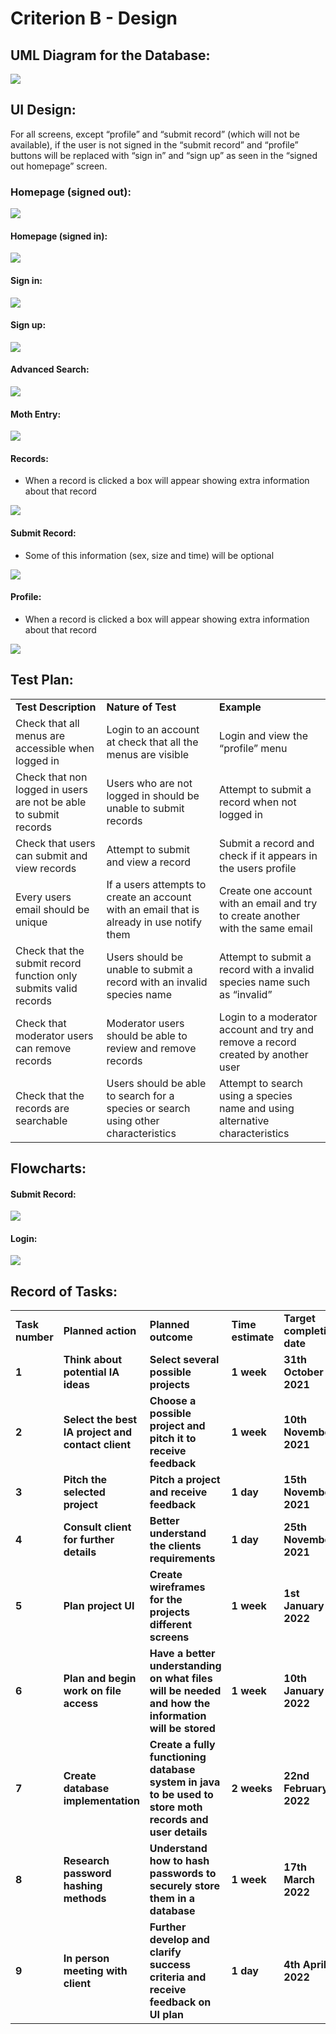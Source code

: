 # Criterion B - Design

## UML Diagram for the Database:

![](https://github.com/quaoz/IA/raw/dev/docs/criterion/images/image9.png)

## UI Design:

For all screens, except “profile” and “submit record” (which will not be available), if the user is not signed in the “submit record” and “profile” buttons will be replaced with “sign in” and “sign up” as seen in the “signed out homepage” screen.

### Homepage (signed out):

![](https://github.com/quaoz/IA/raw/dev/docs/criterion/images/image4.png)

#### Homepage (signed in):

![](https://github.com/quaoz/IA/raw/dev/docs/criterion/images/image5.png)

#### Sign in:

![](https://github.com/quaoz/IA/raw/dev/docs/criterion/images/image1.png)

#### Sign up:

![](https://github.com/quaoz/IA/raw/dev/docs/criterion/images/image6.png)

#### Advanced Search:

![](https://github.com/quaoz/IA/raw/dev/docs/criterion/images/image10.png)

#### Moth Entry:

![](https://github.com/quaoz/IA/raw/dev/docs/criterion/images/image11.png)

#### Records:

* When a record is clicked a box will appear showing extra information about that record

![](https://github.com/quaoz/IA/raw/dev/docs/criterion/images/image8.png)

#### Submit Record:

* Some of this information (sex, size and time) will be optional

![](https://github.com/quaoz/IA/raw/dev/docs/criterion/images/image7.png)

#### Profile:

* When a record is clicked a box will appear showing extra information about that record

![](https://github.com/quaoz/IA/raw/dev/docs/criterion/images/image12.png)

## Test Plan:

<table>
  <tr>
   <td><strong>Test Description</strong>
   </td>
   <td><strong>Nature of Test</strong>
   </td>
   <td><strong>Example</strong>
   </td>
  </tr>
  <tr>
   <td>Check that all menus are accessible when logged in
   </td>
   <td>Login to an account at check that all the menus are visible
   </td>
   <td>Login and view the “profile” menu
   </td>
  </tr>
  <tr>
   <td>Check that non logged in users are not be able to submit records
   </td>
   <td>Users who are not logged in should be unable to submit records
   </td>
   <td>Attempt to submit a record when not logged in
   </td>
  </tr>
  <tr>
   <td>Check that users can submit and view records
   </td>
   <td>Attempt to submit and view a record
   </td>
   <td>Submit a record and check if it appears in the users profile
   </td>
  </tr>
  <tr>
   <td>Every users email should be unique
   </td>
   <td>If a users attempts to create an account with an email that is already in use notify them
   </td>
   <td>Create one account with an email and try to create another with the same email
   </td>
  </tr>
  <tr>
   <td>Check that the submit record function only submits valid records
   </td>
   <td>Users should be unable to submit a record with an invalid species name
   </td>
   <td>Attempt to submit a record with a invalid species name such as “invalid”
   </td>
  </tr>
  <tr>
   <td>Check that moderator users can remove records
   </td>
   <td>Moderator users should be able to review and remove records
   </td>
   <td>Login to a moderator account and try and remove a record created by another user
   </td>
  </tr>
  <tr>
   <td>Check that the records are searchable
   </td>
   <td>Users should be able to search for a species or search using other characteristics
   </td>
   <td>Attempt to search using a species name and using alternative characteristics
   </td>
  </tr>
</table>

## Flowcharts:

#### Submit Record:

![](https://github.com/quaoz/IA/raw/dev/docs/criterion/images/image2.png)

#### Login:

![](https://github.com/quaoz/IA/raw/dev/docs/criterion/images/image3.png)

## Record of Tasks:

<table>
  <tr>
   <td><strong>Task number</strong>
   </td>
   <td><strong>Planned action </strong>
   </td>
   <td><strong>Planned outcome</strong>
   </td>
   <td><strong>Time estimate</strong>
   </td>
   <td><strong>Target completion date</strong>
   </td>
   <td><strong>Criterion</strong>
   </td>
  </tr>
  <tr>
   <td><strong>1</strong>
   </td>
   <td><strong>Think about potential IA ideas</strong>
   </td>
   <td><strong>Select several possible projects</strong>
   </td>
   <td><strong>1 week</strong>
   </td>
   <td><strong>31th October 2021</strong>
   </td>
   <td><strong>A</strong>
   </td>
  </tr>
  <tr>
   <td><strong>2</strong>
   </td>
   <td><strong>Select the best IA project and contact client</strong>
   </td>
   <td><strong>Choose a possible project and pitch it to receive feedback</strong>
   </td>
   <td><strong>1 week</strong>
   </td>
   <td><strong>10th November 2021</strong>
   </td>
   <td><strong>A</strong>
   </td>
  </tr>
  <tr>
   <td><strong>3</strong>
   </td>
   <td><strong>Pitch the selected project</strong>
   </td>
   <td><strong>Pitch a project and receive feedback</strong>
   </td>
   <td><strong>1 day</strong>
   </td>
   <td><strong>15th November 2021</strong>
   </td>
   <td><strong>A</strong>
   </td>
  </tr>
  <tr>
   <td><strong>4</strong>
   </td>
   <td><strong>Consult client for further details</strong>
   </td>
   <td><strong>Better understand the clients requirements</strong>
   </td>
   <td><strong>1 day</strong>
   </td>
   <td><strong>25th November 2021</strong>
   </td>
   <td><strong>A</strong>
   </td>
  </tr>
  <tr>
   <td><strong>5</strong>
   </td>
   <td><strong>Plan project UI</strong>
   </td>
   <td><strong>Create wireframes for the projects different screens</strong>
   </td>
   <td><strong>1 week</strong>
   </td>
   <td><strong>1st January 2022</strong>
   </td>
   <td><strong>B</strong>
   </td>
  </tr>
  <tr>
   <td><strong>6</strong>
   </td>
   <td><strong>Plan and begin work on file access</strong>
   </td>
   <td><strong>Have a better understanding on what files will be needed and how the information will be stored</strong>
   </td>
   <td><strong>1 week</strong>
   </td>
   <td><strong>10th January 2022</strong>
   </td>
   <td><strong>C</strong>
   </td>
  </tr>
  <tr>
   <td><strong>7</strong>
   </td>
   <td><strong>Create database implementation</strong>
   </td>
   <td><strong>Create a fully functioning database system in java to be used to store moth records and user details</strong>
   </td>
   <td><strong>2 weeks</strong>
   </td>
   <td><strong>22nd February 2022</strong>
   </td>
   <td><strong>C</strong>
   </td>
  </tr>
  <tr>
   <td><strong>8</strong>
   </td>
   <td><strong>Research password hashing methods</strong>
   </td>
   <td><strong>Understand how to hash passwords to securely store them in a database</strong>
   </td>
   <td><strong>1 week</strong>
   </td>
   <td><strong>17th March 2022</strong>
   </td>
   <td><strong>C</strong>
   </td>
  </tr>
  <tr>
   <td><strong>9</strong>
   </td>
   <td><strong>In person meeting with client</strong>
   </td>
   <td><strong>Further develop and clarify success criteria and receive feedback on UI plan</strong>
   </td>
   <td><strong>1 day</strong>
   </td>
   <td><strong>4th April 2022</strong>
   </td>
   <td><strong>A</strong>
   </td>
  </tr>
</table>
